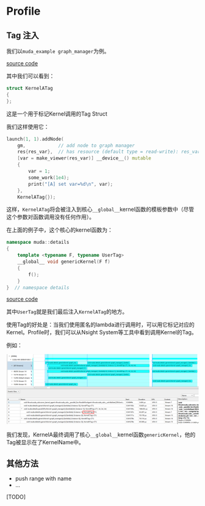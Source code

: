 # Profile

## Tag 注入

我们以`muda_example graph_manager`为例。

[source code](../example/graph/graph_manager.cu)

其中我们可以看到：

```c++
struct KernelATag
{
};
```

这是一个用于标记Kernel调用的Tag Struct

我们这样使用它：

```c++
launch(1, 1).addNode(
    gm,            // add node to graph manager
    res{res_var},  // has resource (default type = read-write): res_var
    [var = make_viewer(res_var)] __device__() mutable
    {
        var = 1;
        some_work(1e4);
        print("[A] set var=%d\n", var);
    },
    KernelATag{});
```

这样，`KernelATag`将会被注入到核心`__global__`kernel函数的模板参数中（尽管这个参数对函数调用没有任何作用）。

在上面的例子中，这个核心的kernel函数为：

```c++
namespace muda::details
{
    template <typename F, typename UserTag>
    __global__ void genericKernel(F f)
    {
        f();
    }
}  // namespace details
```

[source code](../src/core/muda/launch/launch.h)

其中`UserTag`就是我们最后注入`KernelATag`的地方。

使用Tag的好处是：当我们使用匿名的lambda进行调用时，可以用它标记对应的Kernel。Profile时，我们可以从Nsight System等工具中看到调用Kernel的Tag。

例如：

![image-20230126014155437](profile_muda_zh.assets/profile_result.png)

我们发现，KernelA最终调用了核心`__global__`kernel函数`genericKernel`，他的Tag被显示在了KernelName中。

## 其他方法

- push range with name
- ...

[TODO]

